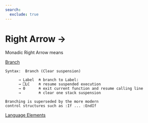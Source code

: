 ```yaml
---
search:
  exclude: true
---
```






<h1 class="heading"><span class="name">Right Arrow</span> <span class="command">→</span></h1>


Monadic Right Arrow means


[Branch](../primitive-functions/branch.md)
```apl
Syntax:  Branch (Clear suspension)

      → Label  ⍝ branch to Label:
      → ⎕LC    ⍝ resume suspended execution
      → 0      ⍝ exit current function and resume calling line
      →        ⍝ clear one stack suspension

Branching is superseded by the more modern
control structures such as :If ... :EndIf

```


[Language Elements](./language-elements.md)


